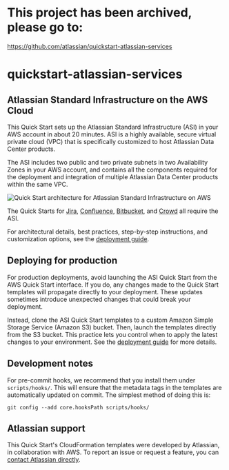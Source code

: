 # This project has been archived, please go to:
https://github.com/atlassian/quickstart-atlassian-services

# quickstart-atlassian-services
## Atlassian Standard Infrastructure on the AWS Cloud

This Quick Start sets up the Atlassian Standard Infrastructure (ASI) in your AWS
account in about 20 minutes. ASI is a highly available, secure virtual private
cloud (VPC) that is specifically customized to host Atlassian Data Center
products.

The ASI includes two public and two private subnets in two Availability Zones in
your AWS account, and contains all the components required for the deployment
and integration of multiple Atlassian Data Center products within the same VPC.

![Quick Start architecture for Atlassian Standard Infrastructure on AWS](https://d0.awsstatic.com/partner-network/QuickStart/datasheets/atlassian-standard-architecture-on-the-aws-cloud.png)

The Quick Starts for [Jira](https://fwd.aws/kRapJ), [Confluence](https://fwd.aws/JAEM9), 
[Bitbucket](https://fwd.aws/BBeJW), and  [Crowd](https://fwd.aws/QXEDE) all require the ASI.

For architectural details, best practices, step-by-step instructions, and
customization options, see the [deployment guide](https://fwd.aws/xYyYy).

## Deploying for production

For production deployments, avoid launching the ASI Quick Start from the AWS Quick Start interface. If you do, any changes made to the Quick Start templates will propagate directly to your deployment. These updates sometimes introduce unexpected changes that could break your deployment.

Instead, clone the ASI Quick Start templates to a custom Amazon Simple Storage Service (Amazon S3) bucket. Then, launch the templates directly from the S3 bucket. This practice lets you control when to apply the latest changes to your environment. See the [deployment guide](https://fwd.aws/xYyYy) for more details.

## Development notes

For pre-commit hooks, we recommend that you install them under `scripts/hooks/`. This will ensure that the metadata tags in the templates are automatically updated on commit. The simplest method of doing this is:

    git config --add core.hooksPath scripts/hooks/

## Atlassian support

This Quick Start's CloudFormation templates were developed by Atlassian, in collaboration with AWS. To report an issue or request a feature, you can [contact Atlassian directly](https://support.atlassian.com/contact/#/).
